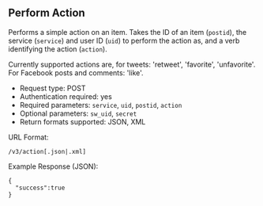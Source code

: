 Perform Action
--------------

Performs a simple action on an item. Takes the ID of an item (`postid`), the service (`service`) and user ID (`uid`) to perform the action as, and a verb identifying the action (`action`).

Currently supported actions are, for tweets: 'retweet', 'favorite', 'unfavorite'. For Facebook posts and comments: 'like'.

* Request type: POST
* Authentication required: yes
* Required parameters: `service`, `uid`, `postid`, `action`
* Optional parameters: `sw_uid`, `secret`
* Return formats supported: JSON, XML

URL Format:

    /v3/action[.json|.xml]

Example Response (JSON):

    {
      "success":true
    }
